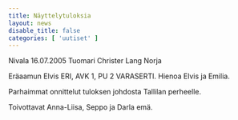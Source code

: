 ```yaml
---
title: Näyttelytuloksia
layout: news
disable_title: false
categories: [ 'uutiset' ]
---
```


Nivala 16.07.2005 Tuomari Christer Lang Norja

Eräaamun Elvis ERI, AVK 1, PU 2 VARASERTI. Hienoa Elvis ja Emilia.

Parhaimmat onnittelut tuloksen johdosta Tallilan perheelle.

Toivottavat Anna-Liisa, Seppo ja Darla emä.
